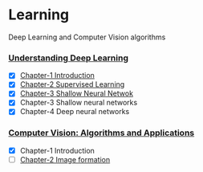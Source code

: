 # Learning
Deep Learning and Computer Vision algorithms

### [Understanding Deep Learning](./book/UnderstandingDeepLearning_23_10_23_C.pdf)

- [x] [Chapter-1 Introduction](./deep_learning/chapter_1/note.md)
- [x] [Chapter-2 Supervised Learning](./deep_learning/chapter_2/note.md)
- [x] [Chapter-3 Shallow Neural Netwok](./deep_learning/chapter_3/note.md)
- [x] Chapter-3 Shallow neural networks
- [x] Chapter-4 Deep neural networks

###  [Computer Vision: Algorithms and Applications](./book/Szeliski_CVAABook_2ndEd.pdf)
- [x] Chapter-1 Introduction
- [ ] [Chapter-2 Image formation](./computer_vision/chapter_2/note.md)